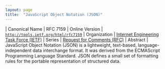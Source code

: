 ```yaml
---
layout: page
title:  "JavaScript Object Notation (JSON)"
---
```


| Canonical Name | RFC 7159
| Online Version | [`http://tools.ietf.org/html/rfc7159`](http://tools.ietf.org/html/rfc7159)
| Organization | [Internet Engineering Task Force (IETF)](..)
| Series | [Request for Comments (RFC)](..)
| Abstract | JavaScript Object Notation (JSON) is a lightweight, text-based, language-independent data interchange format. It was derived from the ECMAScript Programming Language Standard. JSON defines a small set of formatting rules for the portable representation of structured data.